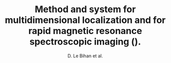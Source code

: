 ---
cat: ciel
subcat: neurophysics
bestof: false
author: D. Le Bihan et al.
title: Method and system for multidimensional localization and for rapid magnetic resonance spectroscopic imaging ().
type: patent
---
